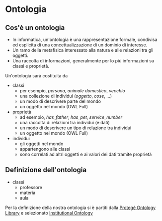 # Ontologia
## Cos'è un ontologia
- In informatica, un'ontologia è una rappresentazione formale, condivisa ed esplicita di una concettualizzazione di un dominio di interesse.
- Un ramo della metafisica interessato alla natura e alle relazioni tra gli oggetti.
- Una raccolta di informazioni, generalmente per lo più informazioni su classi e proprietà.

Un'ontologia sarà costituita da 
- classi
    - per esempio, *persona*, *animale domestico*, *vecchio* 
    - una collezione di individui (*oggetto*, *cose*, ...) 
    - un modo di descrivere parte del mondo 
    - un oggetto nel mondo (OWL Full)
- proprietà
    - ad esempio,  *has_father*, *has_pet*, *service_number*
    - una raccolta di relazioni tra individui (e dati) 
    - un modo di descrivere un tipo di relazione tra individui 
    - un oggetto nel mondo (OWL Full)
- individui
    - gli oggetti nel mondo 
    - appartengono alle classi 
    - sono correlati ad altri oggetti e ai valori dei dati tramite proprietà

## Definizione dell'ontologia
- classi
    - professore
    - materia
    - aula

Per la definizione della nostra ontologia si è partiti dalla [Protegé Ontology Library](https://protegewiki.stanford.edu/wiki/Protege_Ontology_Library) e selezionato [Institutional Ontology](http://www.isibang.ac.in/~bisu/ontology/instOntology.owl)